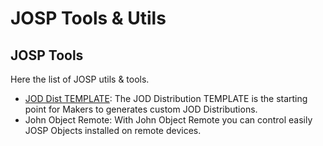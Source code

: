 # JOSP Tools & Utils

## JOSP Tools

Here the list of JOSP utils & tools.


* [JOD Dist TEMPLATE](https://bitbucket.org/johnosproject_shared/com.robypomper.josp.jod.template/src/master/): The JOD Distribution TEMPLATE is the starting point for Makers to generates custom JOD Distributions.
* John Object Remote: With John Object Remote you can control easily JOSP Objects installed on remote devices.
